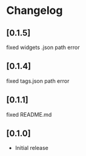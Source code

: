 # Changelog

## [0.1.5]
fixed widgets .json path error
## [0.1.4]
fixed tags.json path error
## [0.1.1]
fixed README.md

## [0.1.0]
* Initial release